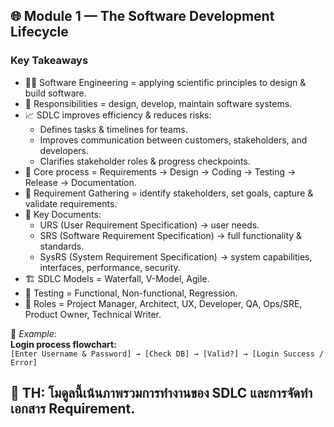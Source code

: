 ## 🌐 Module 1 — The Software Development Lifecycle
### Key Takeaways
- 🧑‍💻 Software Engineering = applying scientific principles to design & build software.  
- 📌 Responsibilities = design, develop, maintain software systems.  
- 📈 SDLC improves efficiency & reduces risks:
  - Defines tasks & timelines for teams.  
  - Improves communication between customers, stakeholders, and developers.  
  - Clarifies stakeholder roles & progress checkpoints.  
- 🔄 Core process = Requirements → Design → Coding → Testing → Release → Documentation.  
- 📑 Requirement Gathering = identify stakeholders, set goals, capture & validate requirements.  
- 📄 Key Documents:
  - URS (User Requirement Specification) → user needs.  
  - SRS (Software Requirement Specification) → full functionality & standards.  
  - SysRS (System Requirement Specification) → system capabilities, interfaces, performance, security.  
- 🏗 SDLC Models = Waterfall, V-Model, Agile.  
- 🧪 Testing = Functional, Non-functional, Regression.  
- 👥 Roles = Project Manager, Architect, UX, Developer, QA, Ops/SRE, Product Owner, Technical Writer.  

🔹 *Example:*  
**Login process flowchart:**  
`[Enter Username & Password] → [Check DB] → [Valid?] → [Login Success / Error]`

📝 TH: โมดูลนี้เน้นภาพรวมการทำงานของ SDLC และการจัดทำเอกสาร Requirement.
---
